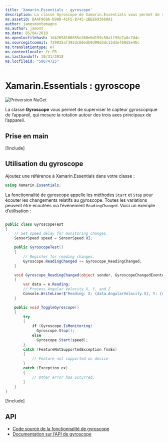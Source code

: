 ```yaml
---
title: 'Xamarin.Essentials : gyroscope'
description: La classe Gyroscope de Xamarin.Essentials vous permet de superviser le capteur gyroscopique de l’appareil, qui mesure la rotation autour des trois axes principaux de l’appareil.
ms.assetid: DA4F968A-D988-41F5-8745-1BEE693660A1
author: jamesmontemagno
ms.author: jamont
ms.date: 05/04/2018
ms.openlocfilehash: 1d42658160855e260e0d159c58a1f95e7a8c7d4c
ms.sourcegitcommit: 729035af392dc60edb9d99d3dc13d1ef69d5e46c
ms.translationtype: HT
ms.contentlocale: fr-FR
ms.lasthandoff: 10/31/2018
ms.locfileid: "50674725"
---
```

# <a name="xamarinessentials-gyroscope"></a>Xamarin.Essentials : gyroscope

![Préversion NuGet](~/media/shared/pre-release.png)

La classe **Gyroscope** vous permet de superviser le capteur gyroscopique de l’appareil, qui mesure la rotation autour des trois axes principaux de l’appareil.

## <a name="get-started"></a>Prise en main

[!include[](~/essentials/includes/get-started.md)]

## <a name="using-gyroscope"></a>Utilisation du gyroscope

Ajoutez une référence à Xamarin.Essentials dans votre classe :

```csharp
using Xamarin.Essentials;
```

La fonctionnalité de gyroscope appelle les méthodes `Start` et `Stop` pour écouter les changements relatifs au gyroscope. Toutes les variations peuvent être écoutées via l’événement `ReadingChanged`. Voici un exemple d’utilisation :

```csharp

public class GyroscopeTest
{
    // Set speed delay for monitoring changes.
    SensorSpeed speed = SensorSpeed.UI;

    public GyroscopeTest()
    {
        // Register for reading changes.
        Gyroscope.ReadingChanged += Gyroscope_ReadingChanged;
    }

    void Gyroscope_ReadingChanged(object sender, GyroscopeChangedEventArgs e)
    {
        var data = e.Reading;
        // Process Angular Velocity X, Y, and Z
        Console.WriteLine($"Reading: X: {data.AngularVelocity.X}, Y: {data.AngularVelocity.Y}, Z: {data.AngularVelocity.Z}");
    }

    public void ToggleGyroscope()
    {
        try
        {
            if (Gyroscope.IsMonitoring)
              Gyroscope.Stop();
            else
              Gyroscope.Start(speed);
        }
        catch (FeatureNotSupportedException fnsEx)
        {
            // Feature not supported on device
        }
        catch (Exception ex)
        {
            // Other error has occurred.
        }
    }
}
```

[!include[](~/essentials/includes/sensor-speed.md)]

## <a name="api"></a>API

- [Code source de la fonctionnalité de gyroscope](https://github.com/xamarin/Essentials/tree/master/Xamarin.Essentials/Gyroscope)
- [Documentation sur l’API de gyroscope](xref:Xamarin.Essentials.Gyroscope)
